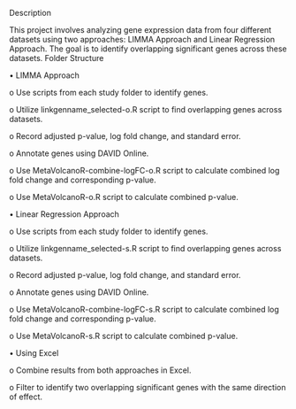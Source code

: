 Description

This project involves analyzing gene expression data from four different datasets using two approaches: LIMMA Approach and Linear Regression Approach. The goal is to identify overlapping significant genes across these datasets.
Folder Structure

•	LIMMA Approach

o	Use scripts from each study folder to identify genes.

o	Utilize linkgenname_selected-o.R script to find overlapping genes across datasets.

o	Record adjusted p-value, log fold change, and standard error.

o	Annotate genes using DAVID Online.

o	Use MetaVolcanoR-combine-logFC-o.R script to calculate combined log fold change and corresponding p-value.

o	Use MetaVolcanoR-o.R script to calculate combined p-value.

•	Linear Regression Approach

o	Use scripts from each study folder to identify genes.

o	Utilize linkgenname_selected-s.R script to find overlapping genes across datasets.

o	Record adjusted p-value, log fold change, and standard error.

o	Annotate genes using DAVID Online.

o	Use MetaVolcanoR-combine-logFC-s.R script to calculate combined log fold change and corresponding p-value.

o	Use MetaVolcanoR-s.R script to calculate combined p-value.

•	Using Excel

o	Combine results from both approaches in Excel.

o	Filter to identify two overlapping significant genes with the same direction of effect.
